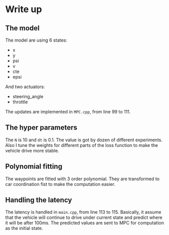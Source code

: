 # Write up

## The model

The model are using 6 states:

- x
- y
- psi
- v
- cte
- epsi

And two actuators:

- steering_angle
- throttle

The updates are implemented in `MPC.cpp`, from line 99 to 111.

## The hyper parameters

The `N` is 10 and `dt` is 0.1. The value is got by dozen of different experiments. Also I tune the weights for different parts of the loss function to make the vehicle drive more stable.

## Polynomial fitting

The waypoints are fitted with 3 order polynomial. They are transformed to car coordination fist to make the computation easier.

## Handling the latency

The latency is handled in `main.cpp`, from line 113 to 115. Basically, it assume that the vehicle will continue to drive under current state and predict where it will be after 100ms. The predicted values are sent to MPC for computation as the initial state.

